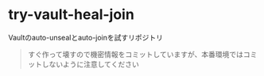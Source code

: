 # try-vault-heal-join

Vaultのauto-unsealとauto-joinを試すリポジトリ

> すぐ作って壊すので機密情報をコミットしていますが、本番環境ではコミットしないように注意してください